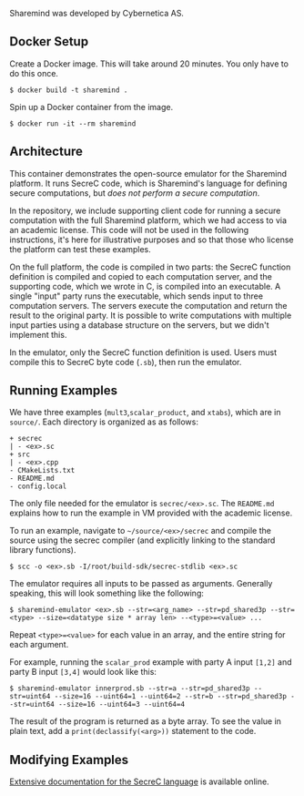 
Sharemind was developed by Cybernetica AS.

## Docker Setup

Create a Docker image. This will take around 20 minutes. You only have to do this once.
```
$ docker build -t sharemind .
```
Spin up a Docker container from the image.
```
$ docker run -it --rm sharemind
```

## Architecture
This container demonstrates the open-source emulator for the Sharemind platform. It runs SecreC code, which is Sharemind's language for defining secure computations, but _does not perform a secure computation_. 

In the repository, we include supporting client code for running a secure computation with the full Sharemind platform, which we had access to via an academic license. This code will not be used in the following instructions, it's here for illustrative purposes and so that those who license the platform can test these examples. 

On the full platform, the code is compiled in two parts: the SecreC function definition is compiled and copied to each computation server, and the supporting code, which we wrote in C, is compiled into an executable. A single "input" party runs the executable, which sends input to three computation servers. The servers execute the computation and return the result to the original party. It is possible to write computations with multiple input parties using a database structure on the servers, but we didn't implement this.

In the emulator, only the SecreC function definition is used. Users must compile
this to SecreC byte code (`.sb`), then run the emulator.

## Running Examples
We have three examples (`mult3`,`scalar_product`, and `xtabs`), which are in `source/`.  Each directory is organized as as follows:

```
+ secrec
| - <ex>.sc
+ src
| - <ex>.cpp
- CMakeLists.txt
- README.md
- config.local
```

The only file needed for the emulator is `secrec/<ex>.sc`. The `README.md` explains how to run the example in VM provided with the academic license.

To run an example, navigate to `~/source/<ex>/secrec` and compile the source using the secrec compiler (and explicitly linking to the standard library functions).
```
$ scc -o <ex>.sb -I/root/build-sdk/secrec-stdlib <ex>.sc 
```

The emulator requires all inputs to be passed as arguments. Generally speaking, this will look something like the following:
```
$ sharemind-emulator <ex>.sb --str=<arg_name> --str=pd_shared3p --str=<type> --size=<datatype size * array len> --<type>=<value> ...
```
Repeat `<type>=<value>` for each value in an array, and the entire string for each argument.

For example, running the `scalar_prod` example with party A input `[1,2]` and party B input `[3,4]` would look like this: 
```
$ sharemind-emulator innerprod.sb --str=a --str=pd_shared3p --str=uint64 --size=16 --uint64=1 --uint64=2 --str=b --str=pd_shared3p --str=uint64 --size=16 --uint64=3 --uint64=4
```

The result of the program is returned as a byte array. To see the value in plain text, add a `print(declassify(<arg>))` statement to the code.


## Modifying Examples
[Extensive documentation for the SecreC language](https://sharemind-sdk.github.io/stdlib/reference/index.html) is available online. 


